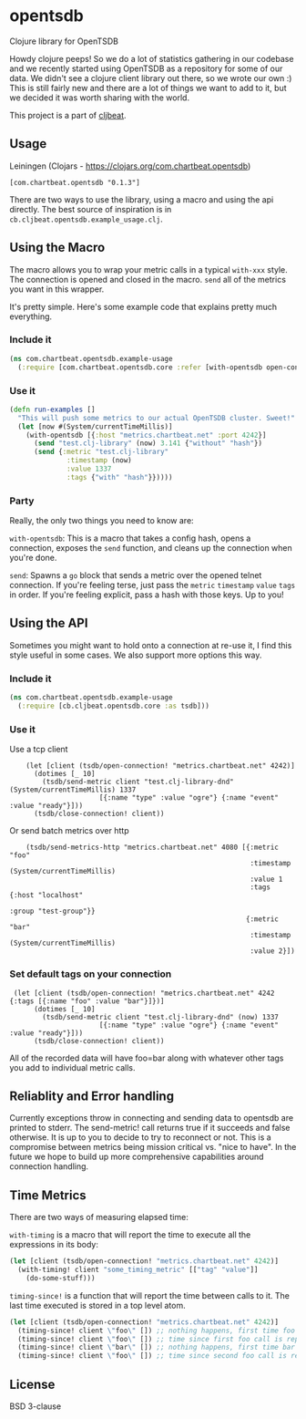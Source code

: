# opentsdb

Clojure library for OpenTSDB

Howdy clojure peeps! So we do a lot of statistics gathering in our codebase and we recently started using OpenTSDB as a repository for some of our data. We didn't see a clojure client library out there, so we wrote our own :) This is still fairly new and there are a lot of things we want to add to it, but we decided it was worth sharing with the world.

This project is a part of [cljbeat](http://chartbeat-labs.github.io/cljbeat/).

## Usage

Leiningen (Clojars - https://clojars.org/com.chartbeat.opentsdb)

`[com.chartbeat.opentsdb "0.1.3"]`

There are two ways to use the library, using a macro and using the api directly.
The best source of inspiration is in `cb.cljbeat.opentsdb.example_usage.clj`.

## Using the Macro

The macro allows you to wrap your metric calls in a typical `with-xxx` style. The connection is opened and closed in the macro. `send` all of the metrics you want in this wrapper.

It's pretty simple. Here's some example code that explains pretty much everything.
### Include it
```clojure
(ns com.chartbeat.opentsdb.example-usage
  (:require [com.chartbeat.opentsdb.core :refer [with-opentsdb open-connection! send-metric! close-connection!]]))
```
### Use it
```clojure
(defn run-examples []
  "This will push some metrics to our actual OpenTSDB cluster. Sweet!"
  (let [now #(System/currentTimeMillis)]
    (with-opentsdb [{:host "metrics.chartbeat.net" :port 4242}]
      (send "test.clj-library" (now) 3.141 {"without" "hash"})
      (send {:metric "test.clj-library"
              :timestamp (now)
              :value 1337
              :tags {"with" "hash"}}))))
```
### Party
Really, the only two things you need to know are:

`with-opentsdb`: This is a macro that takes a config hash, opens a connection, exposes the `send` function, and cleans up the connection when you're done.

`send`: Spawns a `go` block that sends a metric over the opened telnet connection. If you're feeling terse, just pass the `metric` `timestamp` `value` `tags` in order. If you're feeling explicit, pass a hash with those keys. Up to you!

## Using the API

Sometimes you might want to hold onto a connection at re-use it, I find this style useful in some cases. We also support more options this way.

### Include it
```clojure
(ns com.chartbeat.opentsdb.example-usage
  (:require [cb.cljbeat.opentsdb.core :as tsdb]))
```
### Use it
Use a tcp client
```
    (let [client (tsdb/open-connection! "metrics.chartbeat.net" 4242)]
      (dotimes [_ 10]
        (tsdb/send-metric client "test.clj-library-dnd" (System/currentTimeMillis) 1337
                      [{:name "type" :value "ogre"} {:name "event" :value "ready"}]))
      (tsdb/close-connection! client))
```
Or send batch metrics over http
```
    (tsdb/send-metrics-http "metrics.chartbeat.net" 4080 [{:metric "foo"
                                                           :timestamp (System/currentTimeMillis)
                                                           :value 1
                                                           :tags {:host "localhost"
                                                                  :group "test-group"}}
                                                          {:metric "bar"
                                                           :timestamp (System/currentTimeMillis)
                                                           :value 2}])
```

### Set default tags on your connection
```
 (let [client (tsdb/open-connection! "metrics.chartbeat.net" 4242 {:tags [{:name "foo" :value "bar"}]})]
      (dotimes [_ 10]
        (tsdb/send-metric client "test.clj-library-dnd" (now) 1337
                      [{:name "type" :value "ogre"} {:name "event" :value "ready"}]))
      (tsdb/close-connection! client))
```
All of the recorded data will have foo=bar along with whatever other tags you add to individual metric calls.

## Reliablity and Error handling
Currently exceptions throw in connecting and sending data to opentsdb are printed to stderr. The send-metric! call returns true if it succeeds and false otherwise. It is up to you to decide to try to reconnect or not. This is a compromise between metrics being mission critical vs. "nice to have". In the future we hope to build up more comprehensive capabilities around connection handling.

## Time Metrics

There are two ways of measuring elapsed time:

`with-timing` is a macro that will report the time to execute all the
expressions in its body:
```clojure
(let [client (tsdb/open-connection! "metrics.chartbeat.net" 4242)]
  (with-timing! client "some_timing_metric" [["tag" "value"]]
    (do-some-stuff)))
```

`timing-since!` is a function that will report the time between calls to it.
The last time executed is stored in a top level atom.
```clojure
(let [client (tsdb/open-connection! "metrics.chartbeat.net" 4242)]
  (timing-since! client \"foo\" []) ;; nothing happens, first time foo was reported
  (timing-since! client \"foo\" []) ;; time since first foo call is reported
  (timing-since! client \"bar\" []) ;; nothing happens, first time bar was reported
  (timing-since! client \"foo\" []) ;; time since second foo call is reported
```

## License

BSD 3-clause

